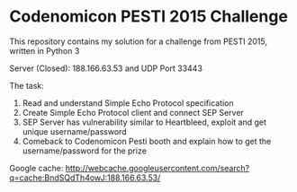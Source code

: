 # Codenomicon PESTI 2015 Challenge

This repository contains my solution for a challenge from PESTI 2015, written in Python 3

Server (Closed): 188.166.63.53 and UDP Port 33443  

The task:  
1. Read and understand Simple Echo Protocol specification  
2. Create Simple Echo Protocol client and connect SEP Server  
3. SEP Server has vulnerability similar to Heartbleed, exploit and get unique   username/password  
4. Comeback to Codenomicon Pesti booth and explain how to get the username/password for the prize  

Google cache: http://webcache.googleusercontent.com/search?q=cache:BndSQdTh4owJ:188.166.63.53/